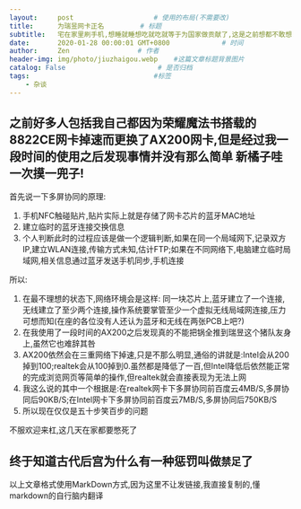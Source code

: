```yaml
---
layout:     post                    # 使用的布局(不需要改)
title:      为瑞昱网卡正名         # 标题
subtitle:   宅在家里刷手机,想睡就睡想吃就吃就等于为国家做贡献了,这是之前想都不敢想的事 #副标题
date:       2020-01-28 00:00:01 GMT+0800             # 时间
author:     Zen                 # 作者
header-img: img/photo/jiuzhaigou.webp    #这篇文章标题背景图片
catalog: False                       # 是否归档
tags:                               #标签
    - 杂谈
---
```


之前好多人包括我自己都因为荣耀魔法书搭载的8822CE网卡掉速而更换了AX200网卡,但是经过我一段时间的使用之后发现事情并没有那么简单
新橘子哇一次摸一兜子!
----

首先说一下多屏协同的原理:
1. 手机NFC触碰贴片,贴片实际上就是存储了网卡芯片的蓝牙MAC地址
2. 建立临时的蓝牙连接交换信息
3. 个人判断此时的过程应该是做一个逻辑判断,如果在同一个局域网下,记录双方IP,建立WLAN连接,传输方式未知,估计FTP;如果在不同网络下,电脑建立临时局域网,相关信息通过蓝牙发送手机同步,手机连接

所以:
1. 在最不理想的状态下,网络环境会是这样:
同一块芯片上,蓝牙建立了一个连接,无线建立了至少两个连接,操作系统要掌管至少一个虚拟无线局域网连接,压力可想而知(在座的各位没有人还认为蓝牙和无线在两张PCB上吧?)
2. 在我使用了一段时间的AX200之后发现真的不能把锅全推到瑞昱这个猪队友身上,虽然它也难辞其咎
3. AX200依然会在三重网络下掉速,只是不那么明显,通俗的讲就是:Intel会从200掉到100;realtek会从100掉到0.虽然都是降低了一百,但Intel降低后依然能正常的完成浏览网页等简单的操作,但realtek就会直接表现为无法上网
4. 我这么说的其中一个根据是:在realtek网卡下多屏协同前百度云4MB/S,多屏协同后90KB/S;在Intel网卡下多屏协同前百度云7MB/S,多屏协同后750KB/S
5. 所以现在仅仅是五十步笑百步的问题

不服欢迎来杠,这几天在家都要憋死了

终于知道古代后宫为什么有一种惩罚叫做`禁足`了
----

以上文章格式使用MarkDown方式,因为这里不让发链接,我直接复制的,懂markdown的自行脑内翻译
